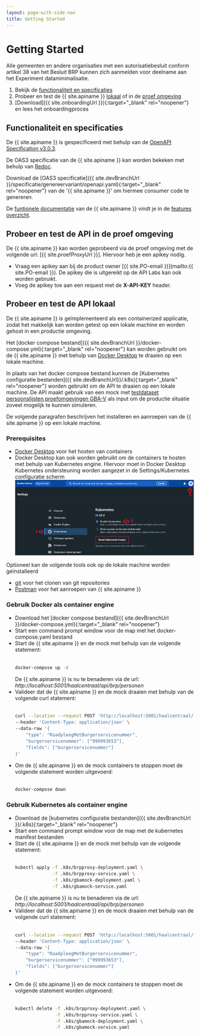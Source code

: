```yaml
---
layout: page-with-side-nav
title: Getting Started
---
```

# Getting Started

Alle gemeenten en andere organisaties met een autorisatiebesluit conform artikel 38 van het Besluit BRP kunnen zich aanmelden voor deelname aan het Experiment dataminimalisatie.

1. Bekijk de [functionaliteit en specificaties](#functionaliteit-en-specificaties)
2. Probeer en test de {{ site.apiname }} [lokaal](#probeer-en-test-de-api-lokaal) of in de [proef omgeving](#probeer-en-test-de-api-in-de-proef-omgeving)
3. [Download]({{ site.onboardingUrl }}){:target="_blank" rel="noopener"} en lees het onboardingproces

## Functionaliteit en specificaties

De {{ site.apiname }} is gespecificeerd met behulp van de [OpenAPI Specification v3.0.3](https://spec.openapis.org/oas/v3.0.3).

De OAS3 specificatie van de {{ site.apiname }} kan worden bekeken met behulp van [Redoc](./redoc).

Download de [OAS3 specificatie]({{ site.devBranchUrl }}/specificatie/genereervariant/openapi.yaml){:target="_blank" rel="noopener"} van de '{{ site.apiname }}' om hiermee consumer code te genereren.

De [funtionele documentatie](./features-overzicht) van de {{ site.apiname }} vindt je in de [features overzicht](./features-overzicht).

## Probeer en test de API in de proef omgeving

De {{ site.apiname }} kan worden geprobeerd via de proef omgeving met de volgende url: [{{ site.proefProxyUrl }}]. Hiervoor heb je een apikey nodig.

- Vraag een apikey aan bij de product owner [{{ site.PO-email }}](mailto:{{ site.PO-email }}). De apikey die is uitgereikt op de API Labs kan ook worden gebruikt.
- Voeg de apikey toe aan een request met de __X-API-KEY__ header.

## Probeer en test de API lokaal

De {{ site.apiname }} is geïmplementeerd als een containerized applicatie, zodat het makkelijk kan worden getest op een lokale machine en worden gehost in een productie omgeving.

Het [docker compose bestand]({{ site.devBranchUrl }}/docker-compose.yml){:target="_blank" rel="noopener"} kan worden gebruikt om de {{ site.apiname }} met behulp van [Docker Desktop](https://www.docker.com/products/docker-desktop) te draaien op een lokale machine.

In plaats van het docker compose bestand kunnen de [Kubernetes configuratie bestanden]({{ site.devBranchUrl}}/.k8s){:target="_blank" rel="noopener"} worden gebruikt om de API te draaien op een lokale machine. De API maakt gebruik van een mock met [testdataset persoonslijsten proefomgevingen GBA-V](https://www.rvig.nl/media/288) als input om de productie situatie zoveel mogelijk te kunnen simuleren.

De volgende paragrafen beschrijven het installeren en aanroepen van de {{ site.apiname }} op een lokale machine.

### Prerequisites

- [Docker Desktop](https://www.docker.com/products/docker-desktop) voor het hosten van containers
- Docker Desktop kan ook worden gebruikt om de containers te hosten met behulp van Kubernetes engine. Hiervoor moet in Docker Desktop Kubernetes ondersteuning worden aangezet in de Settings/Kubernetes configuratie scherm ![Enable Kubernetes](../img/docker-desktop-enable-k8s.png)

Optioneel kan de volgende tools ook op de lokale machine worden geïnstalleerd

- [git](https://git-scm.com/downloads) voor het clonen van git repositories
- [Postman](https://www.postman.com/downloads/) voor het aanroepen van {{ site.apiname }}


### Gebruik Docker als container engine

- Download het [docker compose bestand]({{ site.devBranchUrl }}/docker-compose.yml){:target="_blank" rel="noopener"}
- Start een command prompt window voor de map met het docker-compose.yaml bestand
- Start de {{ site.apiname }} en de mock met behulp van de volgende statement:
  ```sh

  docker-compose up -d

  ```
  De {{ site.apiname }} is nu te benaderen via de url: *http://localhost:5001/haalcentraal/api/brp/personen*
- Valideer dat de {{ site.apiname }} en de mock draaien met behulp van de volgende curl statement:
  ```sh

  curl --location --request POST 'http://localhost:5001/haalcentraal/api/brp/personen' \
  --header 'Content-Type: application/json' \
  --data-raw '{
      "type": "RaadpleegMetBurgerservicenummer",
      "burgerservicenummer": ["999993653"],
      "fields": ["burgerservicenummer"]
  }'

  ```
- Om de {{ site.apiname }} en de mock containers te stoppen moet de volgende statement worden uitgevoerd:
  ```sh

  docker-compose down

  ```

### Gebruik Kubernetes als container engine

- Download de [kubernetes configuratie bestanden]({{ site.devBranchUrl }}/.k8s){:target="_blank" rel="noopener"}
- Start een command prompt window voor de map met de kubernetes manifest bestanden
- Start de {{ site.apiname }} en de mock met behulp van de volgende statement:
  ```sh

  kubectl apply -f .k8s/brpproxy-deployment.yaml \
                -f .k8s/brpproxy-service.yaml \
                -f .k8s/gbamock-deployment.yaml \
                -f .k8s/gbamock-service.yaml 

  ```
  De {{ site.apiname }} is nu te benaderen via de url: *http://localhost:5001/haalcentraal/api/brp/personen*
- Valideer dat de {{ site.apiname }} en de mock draaien met behulp van de volgende curl statement:
  ```sh

  curl --location --request POST 'http://localhost:5001/haalcentraal/api/brp/personen' \
  --header 'Content-Type: application/json' \
  --data-raw '{
      "type": "RaadpleegMetBurgerservicenummer",
      "burgerservicenummer": ["999993653"],
      "fields": ["burgerservicenummer"]
  }'

  ```
- Om de {{ site.apiname }} en de mock containers te stoppen moet de volgende statement worden uitgevoerd:
  ```sh

  kubectl delete -f .k8s/brpproxy-deployment.yaml \
                 -f .k8s/brpproxy-service.yaml \
                 -f .k8s/gbamock-deployment.yaml \
                 -f .k8s/gbamock-service.yaml 

  ```

